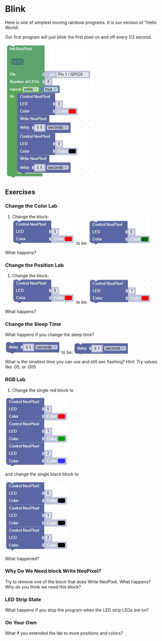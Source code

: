 # Blink

Here is one of simplest moving rainbow programs.  It is our version of "Hello World!. 

Our first program will just blink the first pixel on and off every 1/2 second.

![Blink Blocks](../img/blinkBlocks.jpg)

## Exercises

### Change the Color Lab
1. Change the block:<br>
![Red Block](../img/redBlock.jpg)
to be:
![Green Block](../img/greenBlock.jpg)

What happens?

### Change the Position Lab

1. Change the block:<br/>
![Red Block](../img/redBlock.jpg)
to be:
![Red Block, LED 1](../img/redBlock1.jpg)

What happens?

### Change the Sleep Time

What happens if you change the sleep time?

![Half Second Delay](../img/halfSecondDelay.jpg)
to be:
![Tenth Second Delay](../img/tenthSecondDelay.jpg)

What is the smallest time you can use and still see flashing?  Hint: Try values like .05, or .005

### RGB Lab

1. Change the single red block to

![Red Green Blue Blocks](../img/rgbBlocks.jpg)

and change the single black block to

![Black Blocks](../img/blackBlocks.jpg)

What happened?

### Why Do We Need block Write NeoPixel?

Try to remove one of the block that does Write NeoPixel.  What happens?  Why do you think we need this block?

### LED Strip State

What happens if you stop the program when the LED strip LEDs are on? 

### On Your Own

What if you extended the lab to more positions and colors?